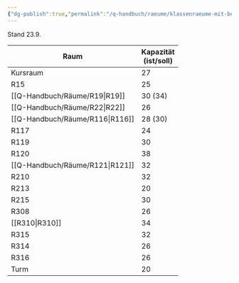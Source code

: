 ```yaml
---
{"dg-publish":true,"permalink":"/q-handbuch/raeume/klassenraeume-mit-beamer/"}
---
```


Stand 23.9.

| Raum     | Kapazität <br>(ist/soll) |
| -------- | ------------------------ |
| Kursraum | 27                       |
| R15      | 25                       |
| [[Q-Handbuch/Räume/R19\|R19]]  | 30 (34)                  |
| [[Q-Handbuch/Räume/R22\|R22]]  | 26                       |
| [[Q-Handbuch/Räume/R116\|R116]] | 28 (30)                  |
| R117     | 24                       |
| R119     | 30                       |
| R120     | 38                       |
| [[Q-Handbuch/Räume/R121\|R121]] | 32                       |
| R210     | 32                       |
| R213     | 20                       |
| R215     | 30                       |
| R308     | 26                       |
| [[R310\|R310]] | 34                       |
| R315     | 32                       |
| R314     | 26                       |
| R316     | 26                       |
| Turm     | 20                       |
